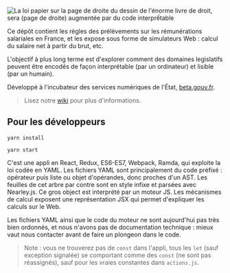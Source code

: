 
![La loi papier sur la page de droite du dessin de l'énorme livre de droit, sera (page de droite) augmentée par du code interprếtable](https://github.com/laem/syso/blob/master/source/images/logo.png)


Ce dépôt contient les règles des prélèvements sur les rémunérations salariales en France, et les expose sous forme de simulateurs Web : calcul du salaire net à partir du brut, etc. 

L'objectif à plus long terme est d'explorer comment des domaines legislatifs peuvent être encodés de façon interprétable (par un ordinateur) et lisible (par un humain).

Développé à l'incubateur des services numériques de l'État, [beta.gouv.fr](http://beta.gouv.fr/).

> Lisez notre [wiki](https://github.com/sgmap/syso/wiki/Home/) pour plus d'informations.


Pour les développeurs
--------------------------

```
yarn install

yarn start
```

C'est une appli en React, Redux, ES6-ES7, Webpack, Ramda, qui exploite la loi codée en YAML.
Les fichiers YAML sont principalement du code préfixé : opérateur puis liste ou objet d'opérandes, donc proches d'un AST. Les feuilles de cet arbre par contre sont en style infixe et parsées avec Nearley.js.
Ce gros object est interprété par un moteur JS. Les mécanismes de calcul exposent une représentation JSX qui permet d'expliquer les calculs sur le Web. 

Les fichiers YAML ainsi que le code du moteur ne sont aujourd'hui pas très bien ordonnés, et nous n'avons pas de documentation technique : mieux vaut nous contacter avant de faire un plongeon dans le code. 

> Note : vous ne trouverez pas de `const` dans l'appli, tous les `let` (sauf exception signalée) se comportant comme des `const` (ne sont pas réassignés), sauf pour les vraies constantes dans `actions.js`.
